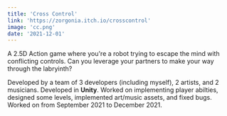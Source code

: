 ```yaml
---
title: 'Cross Control'
link: 'https://zorgonia.itch.io/crosscontrol'
image: 'cc.png'
date: '2021-12-01'
---
```

A 2.5D Action game where you're a robot trying to escape the mind with conflicting controls. Can you leverage your partners to make your way through the labryinth? 

Developed by a team of 3 developers (including myself), 2 artists, and 2 musicians. Developed in **Unity**. Worked on implementing player abilties, designed some levels, implemented art/music assets, and fixed bugs. Worked on from September 2021 to December 2021.